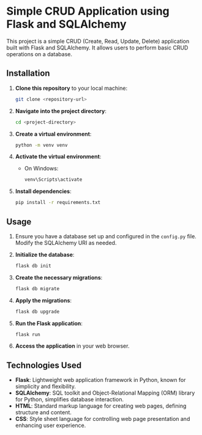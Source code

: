 
# Simple CRUD Application using Flask and SQLAlchemy

This project is a simple CRUD (Create, Read, Update, Delete) application built with Flask and SQLAlchemy. It allows users to perform basic CRUD operations on a database.

## Installation

1. **Clone this repository** to your local machine:

   ```bash
   git clone <repository-url>
   ```

2. **Navigate into the project directory**:

   ```bash
   cd <project-directory>
   ```

3. **Create a virtual environment**:

   ```bash
   python -m venv venv
   ```

4. **Activate the virtual environment**:

   - On Windows:

     ```bash
     venv\Scripts\activate
     ```

5. **Install dependencies**:

   ```bash
   pip install -r requirements.txt
   ```

## Usage

1. Ensure you have a database set up and configured in the `config.py` file. Modify the SQLAlchemy URI as needed.

2. **Initialize the database**:

   ```bash
   flask db init
   ```

3. **Create the necessary migrations**:

   ```bash
   flask db migrate
   ```

4. **Apply the migrations**:

   ```bash
   flask db upgrade
   ```

5. **Run the Flask application**:

   ```bash
   flask run
   ```

6. **Access the application** in your web browser.

## Technologies Used

   - **Flask**: Lightweight web application framework in Python, known for simplicity and flexibility.
   - **SQLAlchemy**: SQL toolkit and Object-Relational Mapping (ORM) library for Python, simplifies database interaction.
   - **HTML**: Standard markup language for creating web pages, defining structure and content.
   - **CSS**: Style sheet language for controlling web page presentation and enhancing user experience.
